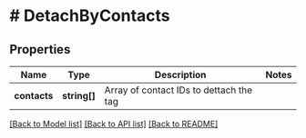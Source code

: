 # # DetachByContacts

## Properties

Name | Type | Description | Notes
------------ | ------------- | ------------- | -------------
**contacts** | **string[]** | Array of contact IDs to dettach the tag |

[[Back to Model list]](../../README.md#models) [[Back to API list]](../../README.md#endpoints) [[Back to README]](../../README.md)
